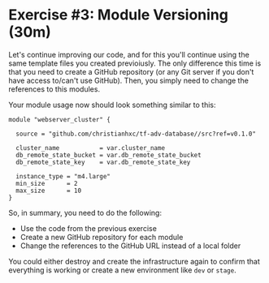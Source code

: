 # Exercise #3: Module Versioning (30m)
Let's continue improving our code, and for this you'll continue using the same template files you created previoiusly. The only difference this time is that you need to create a GitHub repository (or any Git server if you don't have access to/can't use GitHub). Then, you simply need to change the references to this modules.

Your module usage now should look something similar to this:

```
module "webserver_cluster" {

  source = "github.com/christianhxc/tf-adv-database//src?ref=v0.1.0"

  cluster_name           = var.cluster_name
  db_remote_state_bucket = var.db_remote_state_bucket
  db_remote_state_key    = var.db_remote_state_key

  instance_type = "m4.large"
  min_size      = 2
  max_size      = 10
}
```

So, in summary, you need to do the following:

- Use the code from the previous exercise
- Create a new GitHub repository for each module
- Change the references to the GitHub URL instead of a local folder

You could either destroy and create the infrastructure again to confirm that everything is working or create a new environment like `dev` or `stage`.